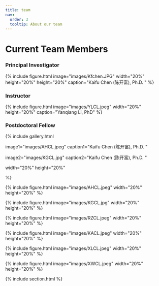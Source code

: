 ```yaml
---
title: team
nav:
  order: 3
  tooltip: About our team
---
```


# <i class="fas fa-users"></i>Current Team Members
### Principal Investigator

{%
  include figure.html
  image="images/Kfchen.JPG"
  width="20%"
  height="20%"
  height="20%"
  caption="Kaifu Chen (陈开富), Ph.D. "
%}


### Instructor

{%
  include figure.html
  image="images/YLCL.jpeg"
  width="20%"
  height="20%"
  caption="Yanqiang Li, PhD"
%}

### Postdoctoral Fellow

{%
  include gallery.html

  image1="images/AHCL.jpeg"
  caption1="Kaifu Chen (陈开富), Ph.D. "

  image2="images/KGCL.jpg"
  caption2="Kaifu Chen (陈开富), Ph.D. "

  width="20%"
  height="20%"
  
%}


{%
  include figure.html
  image="images/AHCL.jpeg"
  width="20%"
  height="20%"
%}


{%
  include figure.html
  image="images/KGCL.jpg"
  width="20%"
  height="20%"
%}


{%
  include figure.html
  image="images/RZCL.jpeg"
  width="20%"
  height="20%"
%}


{%
  include figure.html
  image="images/KACL.jpeg"
  width="20%"
  height="20%"
%}


{%
  include figure.html
  image="images/XLCL.jpeg"
  width="20%"
  height="20%"
%}


{%
  include figure.html
  image="images/XWCL.jpeg"
  width="20%"
  height="20%"
%}


{% include section.html %}

